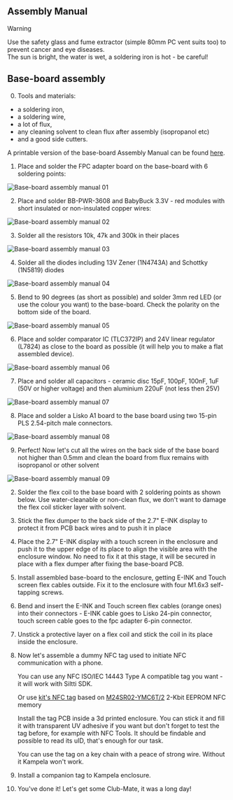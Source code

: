 ## Assembly Manual

> [!WARNING]
> Use the safety glass and fume extractor (simple 80mm PC vent suits too) to prevent cancer and eye diseases.<br>
> The sun is bright, the water is wet, a soldering iron is hot - be careful!

## Base-board assembly

0. Tools and materials:
- a soldering iron, 
- a soldering wire, 
- a lot of flux, 
- any cleaning solvent to clean flux after assembly (isopropanol etc) 
- and a good side cutters. 

A printable version of the base-board Assembly Manual can be found [here](images/base-board-assembly-manual.svg).

1. Place and solder the FPC adapter board on the base-board with 6 soldering points:

![Base-board assembly manual 01](images/01-base-board-assembly-manual.png)

2. Place and solder BB-PWR-3608 and BabyBuck 3.3V - red modules with short insulated or non-insulated copper wires:
	
![Base-board assembly manual 02](images/02-base-board-assembly-manual.png)

3. Solder all the resistors 10k, 47k and 300k in their places

![Base-board assembly manual 03](images/03-base-board-assembly-manual.png)

4. Solder all the diodes including 13V Zener (1N4743A) and Schottky (1N5819) diodes

![Base-board assembly manual 04](images/04-base-board-assembly-manual.png)

5. Bend to 90 degrees (as short as possible) and solder 3mm red LED (or use the colour you want) to the base-board. Check the polarity on the bottom side of the board.

![Base-board assembly manual 05](images/05-base-board-assembly-manual.png)

6. Place and solder comparator IC (TLC372IP) and 24V linear regulator (L7824) as close to the board as possible (it will help you to make a flat assembled device).

![Base-board assembly manual 06](images/06-base-board-assembly-manual.png)

7. Place and solder all capacitors - ceramic disc 15pF, 100pF, 100nF, 1uF (50V or higher voltage) and then aluminium 220uF (not less then 25V)

![Base-board assembly manual 07](images/07-base-board-assembly-manual.png)

8. Place and solder a Lisko A1 board to the base board using two 15-pin PLS 2.54-pitch male connectors.

![Base-board assembly manual 08](images/08-base-board-assembly-manual.png)

9. Perfect! Now let's cut all the wires on the back side of the base board not higher than 0.5mm and clean the board from flux remains with isopropanol or other solvent

![Base-board assembly manual 09](images/09-base-board-assembly-manual.png)

2. Solder the flex coil to the base board with 2 soldering points as shown below. Use water-cleanable or non-clean flux, we don't want to damage the flex coil sticker layer with solvent.

3. Stick the flex dumper to the back side of the 2.7" E-INK display to protect it from PCB back wires and to push it in place 

3. Place the 2.7" E-INK display with a touch screen in the enclosure and push it to the upper edge of its place to align the visible area with the enclosure window. No need to fix it at this stage, it will be secured in place with a flex dumper after fixing the base-board PCB.

4. Install assembled base-board to the enclosure, getting E-INK and Touch screen flex cables outside. Fix it to the enclosure with four M1.6x3 self-tapping screws.

5. Bend and insert the E-INK and Touch screen flex cables (orange ones) into their connectors - E-INK cable goes to Lisko 24-pin connector, touch screen cable goes to the fpc adapter 6-pin connector.

6. Unstick a protective layer on a flex coil and stick the coil in its place inside the enclosure.

7. Now let's assemble a dummy NFC tag used to initiate NFC communication with a phone. 

	You can use any NFC ISO/IEC 14443 Type A compatible tag you want - it will work with Siltti SDK.

	Or use [kit's NFC tag](https://github.com/Kalapaja/kampela-hardware/tree/main/tag) based on [M24SR02-YMC6T/2](https://www.st.com/en/nfc/m24sr02-y.html) 2-Kbit EEPROM NFC memory

	Install the tag PCB inside a 3d printed enclosure. You can stick it and fill it with transparent UV adhesive if you want but don't forget to test the tag before, for example with NFC Tools. It should be findable and possible to read its uID, that's enough for our task.

	You can use the tag on a key chain with a peace of strong wire. Without it Kampela won't work.

8. Install a companion tag to Kampela enclosure.

7. You've done it! Let's get some Club-Mate, it was a long day!
